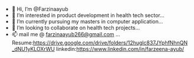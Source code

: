 - 👋 Hi, I’m @Farzinaayub
- 👀 I’m interested in product development in health tech sector...
- 🌱 I’m currently pursuing my masters in computer application...
- 💞️ I’m looking to collaborate on health tech projects...
- 📫 mail me @ farzinaayub266@gmail.com ...
Resume:https://drive.google.com/drive/folders/12huglc837JYphfNhnQN_dNU1yKLOXrWU
linkedin:https://www.linkedin.com/in/farzeena-ayub/

